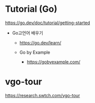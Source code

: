 # Tutorial (Go)

https://go.dev/doc/tutorial/getting-started

- Go고언어 배우기
  - https://go.dev/learn/
 
  - Go by Example
    - https://gobyexample.com/
  


# vgo-tour


https://research.swtch.com/vgo-tour
